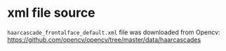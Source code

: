 # xml file source

`haarcascade_frontalface_default.xml` file was downloaded from Opencv: https://github.com/opencv/opencv/tree/master/data/haarcascades
